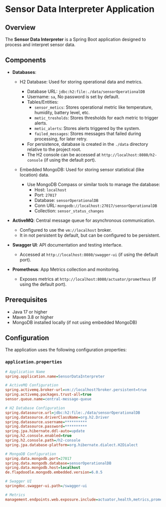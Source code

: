 # Sensor Data Interpreter Application

## Overview
The **Sensor Data Interpreter** is a Spring Boot application designed to process and interpret sensor data.

## Components
- **Databases**:
    - H2 Database: Used for storing operational data and metrics.
        - Database URL: `jdbc:h2:file:./data/sensorOperationalDB`
        - Username: `sa`, No password is set by default.
        - Tables/Entities:
          - `sensor_metics`: Stores operational metric like temperature, humidity, battery level, etc.
          - `metic_tresholds`: Stores thresholds for each metric to trigger alerts.
          - `metic_alerts`: Stores alerts triggered by the system.
          - `failed_messages`: Stores messages that failed during processing, for later retry.
        - For persistence, database is created in the `./data` directory relative to the project root.
        - The H2 console can be accessed at `http://localhost:8080/h2-console` (if using the default port).
    
    - Embedded MongoDB: Used for storing sensor statistical (like location) data.
        - Use MongoDB Compass or similar tools to manage the database:
            - Host: `localhost`
            - Port: `27017`
            - Database: `sensorOperationalDB`
            - Conn URL: `mongodb://localhost:27017/sensorOperationalDB`
            - Collection: `sensor_status_changes`

- **ActiveMQ**: Central message queue for asynchronous communication.
    - Configured to use the `vm://localhost` broker.
    - It in not persistent by default, but can be configured to be persistent.
  
- **Swagger UI**: API documentation and testing interface.
    - Accessed at `http://localhost:8080/swagger-ui` (if using the default port).
- **Prometheus**: App Metrics collection and monitoring.
    - Exposes metrics at `http://localhost:8080/actuator/prometheus` (if using the default port).

## Prerequisites
- Java 17 or higher
- Maven 3.8 or higher
- MongoDB installed locally (if not using embedded MongoDB)

## Configuration
The application uses the following configuration properties:

### `application.properties`
```ini
# Application Name
spring.application.name=SensorDataInterpreter

# ActiveMQ Configuration
spring.activemq.broker-url=vm://localhost?broker.persistent=true
spring.activemq.packages.trust-all=true
sensor.queue.name=central-message-queue

# H2 Database Configuration
spring.datasource.url=jdbc:h2:file:./data/sensorOperationalDB
spring.datasource.driverClassName=org.h2.Driver
spring.datasource.username=**********
spring.datasource.password=**********
spring.jpa.hibernate.ddl-auto=update
spring.h2.console.enabled=true
spring.h2.console.path=/h2-console
spring.jpa.database-platform=org.hibernate.dialect.H2Dialect

# MongoDB Configuration
spring.data.mongodb.port=27017
spring.data.mongodb.database=sensorOperationalDB
spring.data.mongodb.host=localhost
de.flapdoodle.mongodb.embedded.version=6.0.5

# Swagger UI
springdoc.swagger-ui.path=/swagger-ui

# Metrics
management.endpoints.web.exposure.include=actuator,health,metrics,prometheus